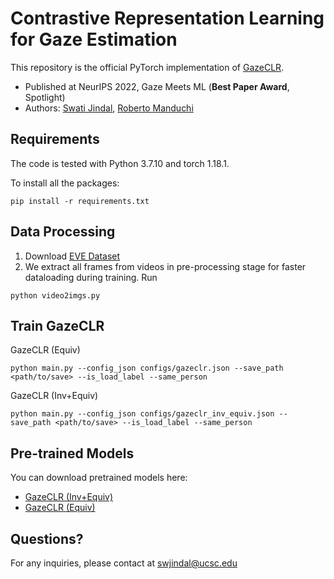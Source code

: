 
# Contrastive Representation Learning for Gaze Estimation

This repository is the official PyTorch implementation of [GazeCLR](https://arxiv.org/abs/2210.13404).

- Published at NeurIPS 2022, Gaze Meets ML (**Best Paper Award**, Spotlight)
- Authors: [Swati Jindal](https://jswati31.github.io/), [Roberto Manduchi](https://users.soe.ucsc.edu/~manduchi/)


## Requirements
The code is tested with Python 3.7.10 and torch 1.18.1.

To install all the packages:

```setup
pip install -r requirements.txt
```


## Data Processing

1. Download [EVE Dataset](https://ait.ethz.ch/projects/2020/EVE/)
2. We extract all frames from videos in pre-processing stage for faster dataloading during training. Run
```
python video2imgs.py
```

## Train GazeCLR

GazeCLR (Equiv)

```
python main.py --config_json configs/gazeclr.json --save_path <path/to/save> --is_load_label --same_person
```

GazeCLR (Inv+Equiv)

```
python main.py --config_json configs/gazeclr_inv_equiv.json --save_path <path/to/save> --is_load_label --same_person
```

## Pre-trained Models

You can download pretrained models here:

- [GazeCLR (Inv+Equiv)](https://drive.google.com/file/d/10K_AwVH6H_0P77lR0XHl3iDsfiep2YTP/view?usp=sharing)
- [GazeCLR (Equiv)](https://drive.google.com/file/d/1dx7ZLd0y-EzWW3wUiQC6BFZvCjF82wf8/view?usp=sharing)

## Questions?

For any inquiries, please contact at swjindal@ucsc.edu
